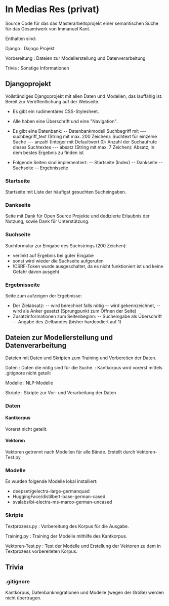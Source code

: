 # In Medias Res (privat)
Source Code für das das Masterarbeitsprojekt einer semantischen Suche für das Gesamtwerk von Immanuel Kant.

Enthalten sind:

Django
: Dajngo Projekt

Vorbereitung
: Dateien zur Modellerstellung und Datenverarbeitung

Trivia
: Sonstige Informationen

## Djangoprojekt

Vollständiges Djangoprojekt mit allen Daten und Modellen, das lauffähig ist. Bereit zur Veröffentlichung auf der Webseite. 
- Es gibt ein rudimentäres CSS-Stylesheet.
- Alle haben eine Überschrift und eine "Navigation". 

- Es gibt eine Datenbank:
-- Datenbankmodell Suchbegriff mit
--- suchbegriff_text (String mit max. 200 Zeichen): Suchtext für einzelne Suche
--- anzahl (Integer mit Defaultwert 0): Anzahl der Suchaufrufe dieses Suchtextes
--- absatz (String mit max. 7 Zeichen): Absatz, in dem bestes Ergebnis zu finden ist

- Folgende Seiten sind implementiert:
-- Startseite (Index)
-- Dankseite
-- Suchseite
-- Ergebnisseite

### Startseite

Startseite mit Liste der häufigst gesuchten Sucheingaben.

### Dankseite

Seite mit Dank für Open Source Projekte und dedizierte Erlaubnis der Nutzung, sowie Dank für Unterstützung.

### Suchseite

Suchformular zur Eingabe des Suchstrings (200 Zeichen):
- verlinkt auf Ergebnis bei guter Eingabe
- sonst wird wieder die Suchseite aufgerufen
- !CSRF-Token wurde ausgeschaltet, da es nicht funktioniert ist und keine Gefahr davon ausgeht

### Ergebnisseite

Seite zum aufzeigen der Ergebnisse:
- Der Zielabsatz:
-- wird berechnet falls nötig
-- wird gekennzeichnet, 
-- wird als Anker gesetzt (Sprungpunkt zum Öffnen der Seite)
- Zusatzinformationen zum Seitenbeginn:
-- Sucheingabe als Überschrift
-- Angabe des Zielbandes (bisher hardcodiert auf 1)

## Dateien zur Modellerstellung und Datenverarbeitung

Dateien mit Daten und Skripten zum Training und Vorbereiten der Daten.

Daten
: Daten die nötig sind für die Suche.
: Kantkorpus wird vorerst mittels .gitignore nicht geteilt

Modelle
: NLP-Modelle

Skripte
: Skripte zur Vor- und Verarbeitung der Daten


### Daten

#### Kantkorpus

Vorerst nicht geteilt.

#### Vektoren

Vektoren getrennt nach Modellen für alle Bände. Erstellt durch Vektoren-Test.py

### Modelle

Es wurden folgende Modelle lokal installiert:
- deepset/gelectra-large-germanquad
- HuggingFace/distilbert-base-german-cased
- svalabs/bi-electra-ms-marco-german-uncased

### Skripte

Textprozess.py
: Vorbereitung des Korpus für die Ausgabe.

Training.py
: Training der Modelle mithilfe des Kantkorpus.

Vektoren-Test.py
: Test der Modelle und Erstellung der Vektoren zu dem in Textprozess vorbereiteten Korpus.

## Trivia

### .gitignore

Kantkorpus, Datenbankmigrationen und Modelle (wegen der Größe) werden nicht übertragen.
